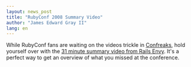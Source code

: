 ```yaml
---
layout: news_post
title: "RubyConf 2008 Summary Video"
author: "James Edward Gray II"
lang: en
---
```


While RubyConf fans are waiting on the videos trickle in [Confreaks][1],
hold yourself over with the [31 minute summary video from Rails
Envy][2]. It\'s a perfect way to get an overview of what you missed at
the conference.



[1]: http://rubyconf2008.confreaks.com/ 
[2]: http://www.railsenvy.com/2008/11/26/rubyconf-videos 
